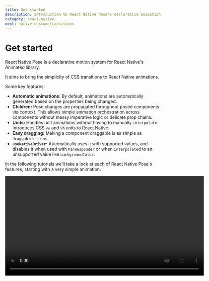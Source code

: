 ```yaml
---
title: Get started
description: Introduction to React Native Pose's declarative animation interface
category: react-native
next: native-custom-transitions
---
```


# Get started

React Native Pose is a declarative motion system for React Native's Animated library.

It aims to bring the simplicity of CSS transitions to React Native animations.

Some key features:

- **Automatic animations:** By default, animations are automatically generated based on the properties being changed.
- **Children:** Pose changes are propagated throughout posed components via context. This allows simple animation orchestration across components without messy imperative logic or delicate prop chains.
- **Units:** Handles unit animations without having to manually `interpolate`. Introduces CSS `vw` and `vh` units to React Native.
- **Easy dragging:** Making a component draggable is as simple as `draggable: true`.
- **`useNativeDriver`:** Automatically uses it with supported values, and disables it when used with `PanResponder` or when `interpolate`d to an unsupported value like `backgroundColor`.

In the following tutorials we'll take a look at each of React Native Pose's features, starting with a very simple animation.

<Video src="/static/videos/native-get-started.mp4" height="320" />

<TOC />

## Setup

Install React Native Pose in your React Native project:

### npm

```bash
npm install react-native-pose
```

### yarn

```bash
yarn add react-native-pose
```

## "Hello World" animation

React Native exports a single function, `posed`.

```javascript
import posed from 'react-native-pose';
```

`posed` is a factory function that [creates posed components](/pose/api/native-posed). These are components that can be animated between different states defined by [a `config` object](/pose/api/native-config):

```javascript
const config = {
  visible: { opacity: 1 },
  hidden: { opacity: 0 }
};

const Box = posed.View(config);
```

Our new `Box` can now be animated between `'hidden'` and `'visible'` states by passing it a `pose` property on render:

```javascript
export default ({ isVisible }) => (
  <Box style={styles.box} pose={isVisible ? 'visible' : 'hidden'} />
)
```

And that's it! By switching `isVisible`, your `Box` component will animate in and out.

## But wait, where did we define the animation?

Short answer: we didn't.

More helpful answer: By default, Pose **doesn't require you to explicitly define the animations** used to transition between two states.

Instead, it automatically selects a React Animated animation based on the property being animated:

- `translate` and `rotate` props use a slighty-bouncy `spring`.
- `scale` props use a tight `spring`.
- All other props use `timing`.

These animations are configured identically to those in [Pose and React Pose](/pose). They've been tweaked to create snappy and playful interfaces. Physical motion uses `spring` to maintain velocity between animations.

In the near future, it will be possible to affect these default animations by using properties to describe the **characteristics** of the interface.

However, there will always be situations where we need greater control over our animations. For that, we can define [custom transitions](/pose/learn/learn-custom-transitions).
